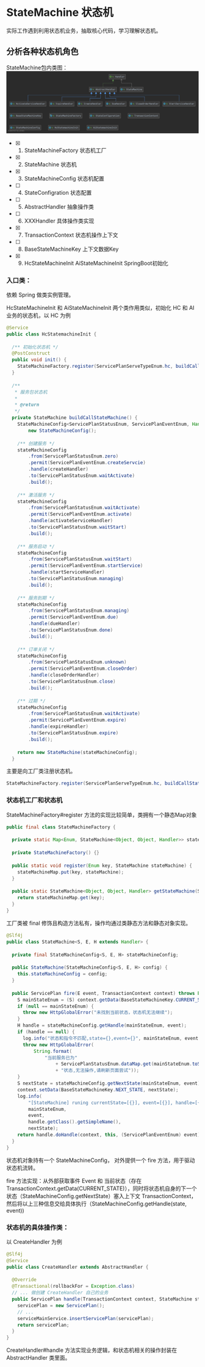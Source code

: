 # StateMachine 状态机

实际工作遇到利用状态机业务，抽取核心代码，学习理解状态机。

## 分析各种状态机角色

StateMachine包内类图：
![StateMachine 图][0]

- [x] 1. StateMachineFactory 状态机工厂
- [x] 2. StateMachine 状态机
- [x] 3. StateMachineConfig 状态机配置
- [ ] 4. StateConfigration 状态配置
- [ ] 5. AbstractHandler 抽象操作类
- [ ] 6. XXXHandler 具体操作类实现
- [x] 7. TransactionContext 状态机操作上下文
- [ ] 8. BaseStateMachineKey 上下文数据Key  
- [x] 9. HcStateMachineInit AiStateMachineInit SpringBoot初始化


### 入口类：

依赖 Spring 做类实例管理。

HcStateMachineInit 和 AiStateMachineInit 两个类作用类似，初始化 HC 和 AI 业务的状态机，以 HC 为例

```java
@Service
public class HcStatemachineInit {

  /** 初始化状态机 */
  @PostConstruct
  public void init() {
    StateMachineFactory.register(ServicePlanServeTypeEnum.hc, buildCallStateMachine());
  }

  /**
   * 服务包状态机
   *
   * @return
   */
  private StateMachine buildCallStateMachine() {
    StateMachineConfig<ServicePlanStatusEnum, ServicePlanEventEnum, Handler> stateMachineConfig =
        new StateMachineConfig();

    /** 创建服务 */
    stateMachineConfig
        .from(ServicePlanStatusEnum.zero)
        .permit(ServicePlanEventEnum.createServcie)
        .handle(createHandler)
        .to(ServicePlanStatusEnum.waitActivate)
        .build();

    /** 激活服务 */
    stateMachineConfig
        .from(ServicePlanStatusEnum.waitActivate)
        .permit(ServicePlanEventEnum.activate)
        .handle(activateServiceHandler)
        .to(ServicePlanStatusEnum.waitStart)
        .build();

    /** 服务启动 */
    stateMachineConfig
        .from(ServicePlanStatusEnum.waitStart)
        .permit(ServicePlanEventEnum.startService)
        .handle(startServiceHandler)
        .to(ServicePlanStatusEnum.managing)
        .build();

    /** 服务到期 */
    stateMachineConfig
        .from(ServicePlanStatusEnum.managing)
        .permit(ServicePlanEventEnum.due)
        .handle(dueHandler)
        .to(ServicePlanStatusEnum.done)
        .build();

    /** 订单关闭 */
    stateMachineConfig
        .from(ServicePlanStatusEnum.unknown)
        .permit(ServicePlanEventEnum.closeOrder)
        .handle(closeOrderHandler)
        .to(ServicePlanStatusEnum.close)
        .build();

    /** 过期 */
    stateMachineConfig
        .from(ServicePlanStatusEnum.waitActivate)
        .permit(ServicePlanEventEnum.expire)
        .handle(expireHandler)
        .to(ServicePlanStatusEnum.expire)
        .build();

    return new StateMachine(stateMachineConfig);
  }
```

主要是向工厂类注册状态机。 
```java
StateMachineFactory.register(ServicePlanServeTypeEnum.hc, buildCallStateMachine());
```

### 状态机工厂和状态机

StateMachineFactory#register 方法的实现比较简单，类拥有一个静态Map对象

```java
public final class StateMachineFactory {

  private static Map<Enum, StateMachine<Object, Object, Handler>> stateMachineMap = new HashMap<>();

  private StateMachineFactory() {}

  public static void register(Enum key, StateMachine stateMachine) {
    stateMachineMap.put(key, stateMachine);
  }

  public static StateMachine<Object, Object, Handler> getStateMachine(ServicePlanServeTypeEnum key) {
    return stateMachineMap.get(key);
  }
}
```

工厂类被 final 修饰且构造方法私有，操作均通过类静态方法和静态对象实现。

```java
@Slf4j
public class StateMachine<S, E, H extends Handler> {

  private final StateMachineConfig<S, E, H> stateMachineConfig;

  public StateMachine(StateMachineConfig<S, E, H> config) {
    this.stateMachineConfig = config;
  }

  public ServicePlan fire(E event, TransactionContext context) throws Exception {
    S mainStateEnum = (S) context.getData(BaseStateMachineKey.CURRENT_STATE);
    if (null == mainStateEnum) {
      throw new HttpGlobalError("未找到当前状态，状态机无法继续");
    }
    H handle = stateMachineConfig.getHandle(mainStateEnum, event);
    if (handle == null) {
      log.info("状态和指令不匹配,state={},event={}", mainStateEnum, event);
      throw new HttpGlobalError(
          String.format(
              "当前服务已为"
                  + ServicePlanStatusEnum.dataMap.get(mainStateEnum.toString()).getMsg()
                  + "状态,无法操作,请刷新页面尝试"));
    }
    S nextState = stateMachineConfig.getNextState(mainStateEnum, event);
    context.setData(BaseStateMachineKey.NEXT_STATE, nextState);
    log.info(
        "[StateMachine] runing currentState=[{}], event=[{}], handle=[{}], nextState=[{}]",
        mainStateEnum,
        event,
        handle.getClass().getSimpleName(),
        nextState);
    return handle.doHandle(context, this, (ServicePlanEventEnum) event);
  }
}

```

状态机对象持有一个 StateMachineConfig， 对外提供一个 fire 方法，用于驱动状态机流转。

fire 方法实现：从外部获取事件 Event 和 当前状态（存在 TransactionContext.getData(CURRENT_STATE)），同时将状态机自身的下一个状态（StateMachineConfig.getNextState）塞入上下文 TransactionContext，然后将以上三种信息交给具体执行（StateMachineConfig.getHandle(state, event))

### 状态机的具体操作类：

以 CreateHandler 为例
```java
@Slf4j
@Service
public class CreateHandler extends AbstractHandler {
  
  @Override
  @Transactional(rollbackFor = Exception.class)
  // ... 做创建 CreateHandler 自己的业务
  public ServicePlan handle(TransactionContext context, StateMachine stateMachine, ServicePlan servicePlan) {
    servicePlan = new ServicePlan();
    // ...
    serviceMainService.insertServicePlan(servicePlan);
    return servicePlan;
  }
}
```

CreateHandler#handle 方法实现业务逻辑，和状态机相关的操作封装在 AbstractHandler 类里面。




[0]: https://raw.githubusercontent.com/sunjirepo/memo/master/temp/StateMachine.png
